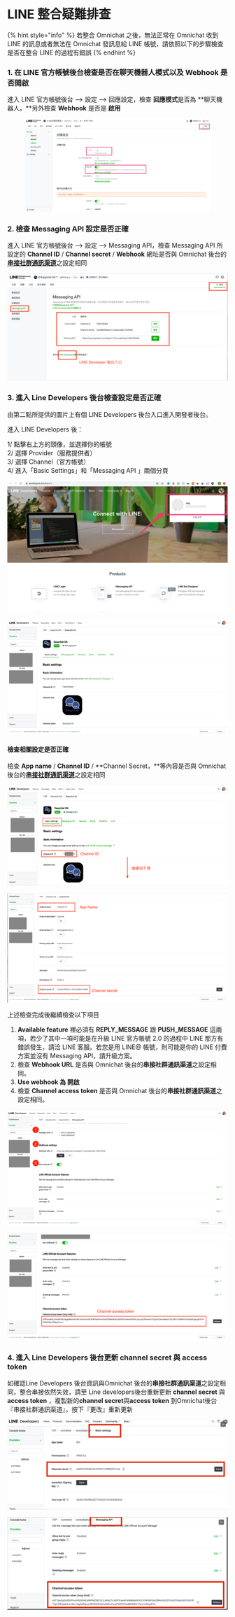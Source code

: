 # LINE 整合疑難排查

{% hint style="info" %}
若整合 Omnichat 之後，無法正常在 Omnichat 收到 LINE 的訊息或者無法在 Omnichat 發訊息給 LINE 帳號，請依照以下的步驟檢查是否在整合 LINE 的過程有錯誤
{% endhint %}

### 1. 在 LINE 官方帳號後台檢查是否在聊天機器人模式以及 Webhook 是否開啟

&#x20;進入 LINE 官方帳號後台 --> 設定 --> 回應設定，檢查 **回應模式**是否為 **聊天機器人。**另外檢查 **Webhook** 是否是 **啟用**

<figure><img src="../../../../.gitbook/assets/Line OA後台 (2).png" alt=""><figcaption></figcaption></figure>

### 2. 檢查 Messaging API 設定是否正確

&#x20;進入 LINE 官方帳號後台 --> 設定 --> Messaging API，檢查 Messaging API 所設定的 **Channel ID** / **Channel secret** / **Webhook** 網址是否與 Omnichat 後台的[**串接社群通訊渠道**](https://app.easychat.co/integration.html)之設定相同

![](<../../../../.gitbook/assets/line integration check 3.png>)

### 3. 進入 Line Developers 後台檢查設定是否正確

由第二點所提供的圖片上有個 LINE Developers 後台入口進入開發者後台。

進入 LINE Developers 後：

1/ 點擊右上方的頭像，並選擇你的帳號 \
2/ 選擇 Provider（服務提供者）\
3/ 選擇 Channel（官方帳號）\
4/ 進入「Basic Settings」和「Messaging API 」兩個分頁

![](<../../../../.gitbook/assets/串接 line 09.jpg>)

![LINE 官方帳號 Messaging API 設定頁面](<../../../../.gitbook/assets/螢幕快照 2019-12-31 下午12.28.56.png>)

#### 檢查相關設定是否正確

&#x20;檢查 **App name** / **Channel ID** / **Channel Secret，**等內容是否與 Omnichat 後台的[**串接社群通訊渠道**](https://app.easychat.co/integration.html)之設定相同

![](<../../../../.gitbook/assets/line integration 2.0 -4 (1).png>)

![](<../../../../.gitbook/assets/line integration 2.0 -5.png>)

上述檢查完成後繼續檢查以下項目

1. **Available feature** 裡必須有 **REPLY\_MESSAGE** 跟 **PUSH\_MESSAGE** 這兩項，若少了其中一項可能是在升級 LINE 官方帳號 2.0 的過程中 LINE 那方有錯誤發生，請洽 LINE 客服。若您是用 LINE@ 帳號，則可能是你的 LINE 付費方案並沒有 Messaging API，請升級方案。
2. 檢查 **Webhook URL** 是否與 Omnichat 後台的**串接社群通訊渠道**之設定相同。
3. **Use webhook 為 開啟**
4. 檢查 **Channel access token** 是否與 Omnichat 後台的**串接社群通訊渠道**之設定相同。

![](<../../../../.gitbook/assets/螢幕快照 2019-12-31 下午12.33.31.png>)

![檢查 Channel access token 是否與 Omnichat 後台設定吻合](<../../../../.gitbook/assets/line integration 2.0 -8.png>)

### 4. 進入 Line Developers 後台更新 **channel secret** 與  **access token**

如確認Line Developers 後台資訊與Omnichat 後台的**串接社群通訊渠道**之設定相同，整合串接依然失效，請至 Line developers後台重新更新 **channel secret** 與  **access token** ，複製新的**channel secret**與**access token** 到Omnichat後台『串接社群通訊渠道』，按下『更改』重新更新

![按下『Issue』取得新的Channel Secret ](<../../../../.gitbook/assets/Screen Shot 2021-09-30 at 12.29.04 PM.png>)

![按下『Reissue』取得新的Channel Secret ](<../../../../.gitbook/assets/Screen Shot 2021-09-30 at 12.29.10 PM (1).png>)







